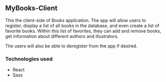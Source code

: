 ## MyBooks-Client
This the client-side of Books application. The app will allow users to register, display a list of all books in the database, and even create a list of favorite books. Within this list of favorites, they can add and remove books, get information about different authors and illustrators.

The users will also be able to deregister from the app if desired.

### Technologies used
- React 
- Sass